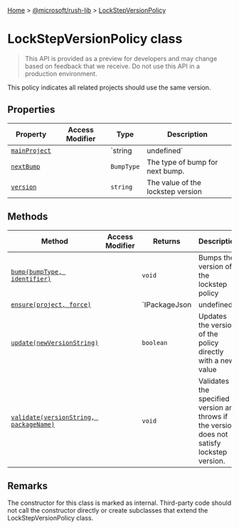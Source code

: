 [Home](./index) &gt; [@microsoft/rush-lib](./rush-lib.md) &gt; [LockStepVersionPolicy](./rush-lib.lockstepversionpolicy.md)

# LockStepVersionPolicy class

> This API is provided as a preview for developers and may change based on feedback that we receive. Do not use this API in a production environment.

This policy indicates all related projects should use the same version.

## Properties

|  Property | Access Modifier | Type | Description |
|  --- | --- | --- | --- |
|  [`mainProject`](./rush-lib.lockstepversionpolicy.mainproject.md) |  | `string | undefined` | The main project for the version policy.<p/>If the value is provided, change logs will only be generated in that project. If the value is not provided, change logs will be hosted in each project associated with the policy. |
|  [`nextBump`](./rush-lib.lockstepversionpolicy.nextbump.md) |  | `BumpType` | The type of bump for next bump. |
|  [`version`](./rush-lib.lockstepversionpolicy.version.md) |  | `string` | The value of the lockstep version |

## Methods

|  Method | Access Modifier | Returns | Description |
|  --- | --- | --- | --- |
|  [`bump(bumpType, identifier)`](./rush-lib.lockstepversionpolicy.bump.md) |  | `void` | Bumps the version of the lockstep policy |
|  [`ensure(project, force)`](./rush-lib.lockstepversionpolicy.ensure.md) |  | `IPackageJson | undefined` | Returns an updated package json that satisfies the version policy. |
|  [`update(newVersionString)`](./rush-lib.lockstepversionpolicy.update.md) |  | `boolean` | Updates the version of the policy directly with a new value |
|  [`validate(versionString, packageName)`](./rush-lib.lockstepversionpolicy.validate.md) |  | `void` | Validates the specified version and throws if the version does not satisfy lockstep version. |

## Remarks

The constructor for this class is marked as internal. Third-party code should not call the constructor directly or create subclasses that extend the LockStepVersionPolicy class.

